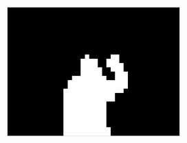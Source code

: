 <div style="text-align: center;">
  <img src="media/wave.gif" alt="Olá"
       style="width: 400px; height: 300px; border: 1px solid #ddd;"/>
</div>
